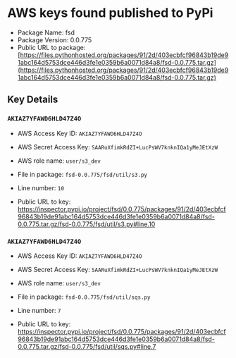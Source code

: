 # AWS keys found published to PyPi

* Package Name: fsd
* Package Version: 0.0.775
* Public URL to package: [https://files.pythonhosted.org/packages/91/2d/403ecbfcf96843b19de91abc164d5753dce446d3fe1e0359b6a0071d84a8/fsd-0.0.775.tar.gz](https://files.pythonhosted.org/packages/91/2d/403ecbfcf96843b19de91abc164d5753dce446d3fe1e0359b6a0071d84a8/fsd-0.0.775.tar.gz)

## Key Details

### `AKIAZ7YFAWD6HLD47Z4O`

* AWS Access Key ID: `AKIAZ7YFAWD6HLD47Z4O`
* AWS Secret Access Key: `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` 
* AWS role name: `user/s3_dev`
* File in package: `fsd-0.0.775/fsd/util/s3.py`
* Line number: `10`

* Public URL to key: https://inspector.pypi.io/project/fsd/0.0.775/packages/91/2d/403ecbfcf96843b19de91abc164d5753dce446d3fe1e0359b6a0071d84a8/fsd-0.0.775.tar.gz/fsd-0.0.775/fsd/util/s3.py#line.10



### `AKIAZ7YFAWD6HLD47Z4O`

* AWS Access Key ID: `AKIAZ7YFAWD6HLD47Z4O`
* AWS Secret Access Key: `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` 
* AWS role name: `user/s3_dev`
* File in package: `fsd-0.0.775/fsd/util/sqs.py`
* Line number: `7`

* Public URL to key: https://inspector.pypi.io/project/fsd/0.0.775/packages/91/2d/403ecbfcf96843b19de91abc164d5753dce446d3fe1e0359b6a0071d84a8/fsd-0.0.775.tar.gz/fsd-0.0.775/fsd/util/sqs.py#line.7


